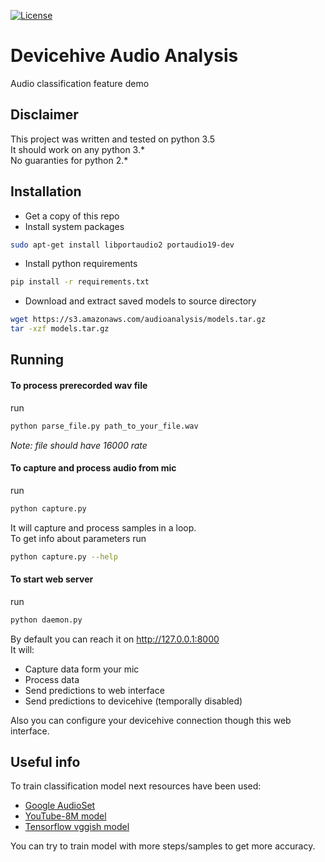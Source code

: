 [![License](https://img.shields.io/badge/License-Apache%202.0-blue.svg?style=flat-square)](LICENSE)

# Devicehive Audio Analysis
Audio classification feature demo

## Disclaimer
This project was written and tested on python 3.5\
It should work on any python 3.\*\
No guaranties for python 2.\*

## Installation
* Get a copy of this repo
* Install system packages
```bash
sudo apt-get install libportaudio2 portaudio19-dev
```
* Install python requirements
```bash
pip install -r requirements.txt
```

* Download and extract saved models to source directory
```bash
wget https://s3.amazonaws.com/audioanalysis/models.tar.gz
tar -xzf models.tar.gz
```

## Running
#### To process prerecorded wav file
run
```bash
python parse_file.py path_to_your_file.wav
```
_Note: file should have 16000 rate_

#### To capture and process audio from mic
run
```bash
python capture.py
```
It will capture and process samples in a loop.\
To get info about parameters run
```bash
python capture.py --help
```

#### To start web server
run
```bash
python daemon.py
```
By default you can reach it on http://127.0.0.1:8000 \
It will:
* Capture data form your mic
* Process data
* Send predictions to web interface
* Send predictions to devicehive (temporally disabled)

Also you can configure your devicehive connection though this web interface.

## Useful info
To train classification model next resources have been used:
* [Google AudioSet](https://research.google.com/audioset/)
* [YouTube-8M model](https://github.com/google/youtube-8m)
* [Tensorflow vggish model](https://github.com/tensorflow/models/tree/master/research/audioset)

You can try to train model with more steps/samples to get more accuracy.
